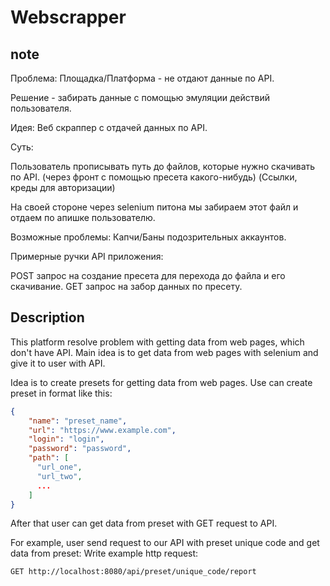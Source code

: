 # Webscrapper

## note
Проблема:
Площадка/Платформа - не отдают данные по API.

Решение - забирать данные с помощью эмуляции действий пользователя.

Идея:
Веб скраппер с отдачей данных по API.

Суть:

Пользователь прописывать путь до файлов, которые нужно скачивать по API. (через фронт с помощью пресета какого-нибудь)
(Ссылки, креды для авторизации)

На своей стороне через selenium питона мы забираем этот файл и отдаем по апишке пользователю.

Возможные проблемы:
Капчи/Баны подозрительных аккаунтов.

Примерные ручки API приложения:

POST запрос на создание пресета для перехода до файла и его скачивание.
GET запрос на забор данных по пресету.

## Description
This platform resolve problem with getting data from web pages, which don't have API.
Main idea is to get data from web pages with selenium and give it to user with API.

Idea is to create presets for getting data from web pages.
Use can create preset in format like this:
```json
{
    "name": "preset_name",
    "url": "https://www.example.com",
    "login": "login",
    "password": "password",
    "path": [
      "url_one",
      "url_two",
      ...
    ]
}
```

After that user can get data from preset with GET request to API.

For example, user send request to our API with preset unique code and get data from preset:
Write example http request:
```http request
GET http://localhost:8080/api/preset/unique_code/report
```





